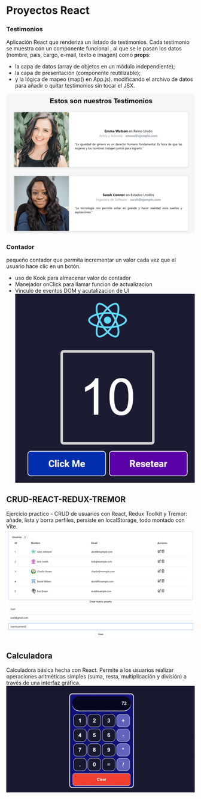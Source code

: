 # Proyectos React

### Testimonios
Aplicación React que renderiza un listado de testimonios.
Cada testimonio se muestra con un componente funcional <Testimonio />, al que se le pasan los datos (nombre, país, cargo, e-mail, texto e imagen) como **props**:
- la capa de datos (array de objetos en un módulo independiente);
- la capa de presentación (componente reutilizable);
- y la lógica de mapeo (map() en App.js).
modificando el archivo de datos para añadir o quitar testimonios sin tocar el JSX.

![testimonios](testimonios/public/testimonios.PNG)

### Contador
pequeño contador que permita incrementar un valor cada vez que el usuario hace clic en un botón.
- uso de Kook para almacenar valor de contador
- Manejador onClick para llamar funcion de actualizacion
- Vinculo de eventos DOM y acutalizacion de UI
![Contador](contador/contador/public/contador.PNG)

## CRUD-REACT-REDUX-TREMOR
Ejercicio practico - CRUD de usuarios con React, Redux Toolkit y Tremor: añade, lista y borra perfiles, persiste en localStorage, todo montado con Vite.
![testimonios](CRUD_Redux_Rome_Tremor/crud-react-redux/public/table.PNG)

## Calculadora
Calculadora básica hecha con React. Permite a los usuarios realizar operaciones aritméticas simples (suma, resta, multiplicación y división) a través de una interfaz gráfica.
![calculadora](calculadora/public/resultado.gif)